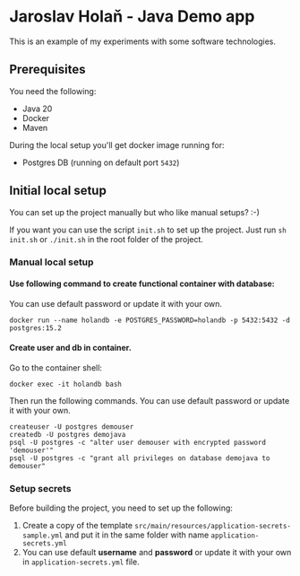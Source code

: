 # Jaroslav Holaň - Java Demo app

This is an example of my experiments with some software technologies.

## Prerequisites

You need the following:
- Java 20
- Docker
- Maven

During the local setup you'll get docker image running for:
- Postgres DB (running on default port `5432`)

## Initial local setup
You can set up the project manually but who like manual setups? :-) 

If you want you can use the script `init.sh` to set up the project. Just run `sh init.sh` or `./init.sh` in the root folder of the project.


### Manual local setup
#### Use following command to create functional container with database:

You can use default password or update it with your own.
```
docker run --name holandb -e POSTGRES_PASSWORD=holandb -p 5432:5432 -d postgres:15.2
```

#### Create user and db in container. 

Go to the container shell:
```
docker exec -it holandb bash
```
Then run the following commands. You can use default password or update it with your own.
```
createuser -U postgres demouser
createdb -U postgres demojava
psql -U postgres -c "alter user demouser with encrypted password 'demouser'"
psql -U postgres -c "grant all privileges on database demojava to demouser"
```

### Setup secrets

Before building the project, you need to set up the following:
1) Create a copy of the template `src/main/resources/application-secrets-sample.yml` and put it in the same folder with name `application-secrets.yml`
2) You can use default **username** and **password** or update it with your own in `application-secrets.yml` file.